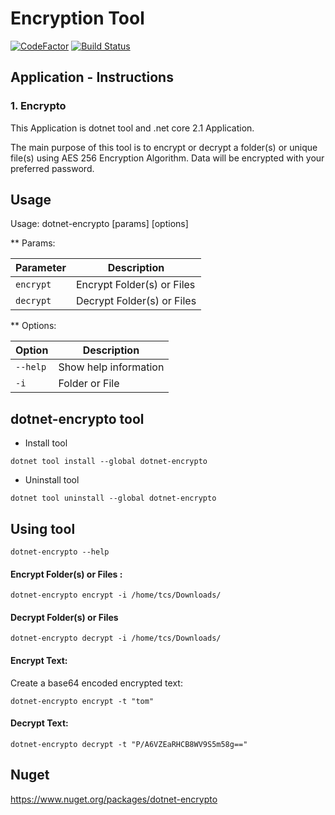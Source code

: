 # Encryption Tool

[![CodeFactor](https://www.codefactor.io/repository/github/tomchavakis/encrypto/badge)](https://www.codefactor.io/repository/github/tomchavakis/encrypto/overview/develop)
[![Build Status](https://travis-ci.com/tomchavakis/encrypto.svg?branch=develop)](https://travis-ci.com/tomchavakis/encrypto.svg?branch=develop)

## Application - Instructions

### 1. Encrypto

This Application is dotnet tool and .net core 2.1 Application.

The main purpose of this tool is to encrypt or decrypt a folder(s) or unique file(s) using AES 256 Encryption Algorithm.
Data will be encrypted with your preferred password.

## Usage

Usage: dotnet-encrypto [params] [options]

** Params:

| Parameter | Description |
|------|-------------|
| `encrypt` | Encrypt Folder(s) or Files |
| `decrypt` | Decrypt Folder(s) or Files |

** Options:

| Option | Description |
|------|-------------|
| `--help` | Show help information |
| `-i` | Folder or File |

## dotnet-encrypto tool

* Install tool

`dotnet tool install --global dotnet-encrypto`

* Uninstall tool

`dotnet tool uninstall --global dotnet-encrypto`

## Using tool

`dotnet-encrypto --help`

#### Encrypt Folder(s) or Files :

`dotnet-encrypto encrypt -i /home/tcs/Downloads/`

#### Decrypt Folder(s) or Files

`dotnet-encrypto decrypt -i /home/tcs/Downloads/`

#### Encrypt Text:

Create a base64 encoded encrypted text:

`dotnet-encrypto encrypt -t "tom"`

#### Decrypt Text:

`dotnet-encrypto decrypt -t "P/A6VZEaRHCB8WV9S5m58g=="`

## Nuget

https://www.nuget.org/packages/dotnet-encrypto


